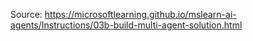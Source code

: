 Source: https://microsoftlearning.github.io/mslearn-ai-agents/Instructions/03b-build-multi-agent-solution.html
